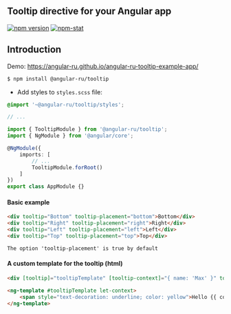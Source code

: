 ## Tooltip directive for your Angular app

[![npm version](https://badge.fury.io/js/%40angular-ru%2Ftooltip.svg)](https://badge.fury.io/js/%40angular-ru%2Ftooltip)
[![npm-stat](https://img.shields.io/npm/dt/@angular-ru/tooltip.svg)](https://npm-stat.com/charts.html?package=@angular-ru/tooltip&from=2017-01-12)

## Introduction

Demo: https://angular-ru.github.io/angular-ru-tooltip-example-app/

```bash
$ npm install @angular-ru/tooltip
```

-   Add styles to `styles.scss` file:

```scss
@import '~@angular-ru/tooltip/styles';

// ...
```

```ts
import { TooltipModule } from '@angular-ru/tooltip';
import { NgModule } from '@angular/core';

@NgModule({
    imports: [
        // ...
        TooltipModule.forRoot()
    ]
})
export class AppModule {}
```

#### Basic example

```html
<div tooltip="Bottom" tooltip-placement="bottom">Bottom</div>
<div tooltip="Right" tooltip-placement="right">Right</div>
<div tooltip="Left" tooltip-placement="left">Left</div>
<div tooltip="Top" tooltip-placement="top">Top</div>
```

`The option 'tooltip-placement' is true by default`

#### A custom template for the tooltip (html)

```html
<div [tooltip]="tooltipTemplate" [tooltip-context]="{ name: 'Max' }" tooltip-placement="bottom">Bottom with HTML</div>

<ng-template #tooltipTemplate let-context>
    <span style="text-decoration: underline; color: yellow">Hello {{ context.name }}</span>
</ng-template>
```
